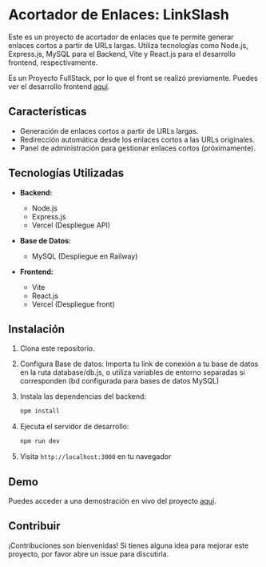 # Acortador de Enlaces: LinkSlash

Este es un proyecto de acortador de enlaces que te permite generar enlaces cortos a partir de URLs largas. Utiliza tecnologías como Node.js, Express.js, MySQL para el Backend, Vite y React.js para el desarrollo frontend, respectivamente.

Es un Proyecto FullStack, por lo que el front se realizó previamente. Puedes ver el desarrollo frontend [aquí](https://github.com/Edgardosilva/LinkSlashFront).

## Características

- Generación de enlaces cortos a partir de URLs largas.
- Redirección automática desde los enlaces cortos a las URLs originales.
- Panel de administración para gestionar enlaces cortos (próximamente).

## Tecnologías Utilizadas

- **Backend:**
  - Node.js
  - Express.js
  - Vercel (Despliegue API)

- **Base de Datos:**
  - MySQL (Despliegue en Railway)
  
- **Frontend:**
  - Vite
  - React.js
  - Vercel (Despliegue front)

## Instalación

1. Clona este repositorio.
   
3. Configura Base de datos: Importa tu link de conexión a tu base de datos en la ruta database/db.js, o utiliza variables de entorno separadas si corresponden (bd configurada para bases de datos MySQL)

4. Instala las dependencias del backend:

    ```bash
    npm install
    ```

5. Ejecuta el servidor de desarrollo:

    ```bash
    npm run dev
    ```

6. Visita `http://localhost:3000` en tu navegador

## Demo

Puedes acceder a una demostración en vivo del proyecto [aquí](https://linkslash-roan.vercel.app/).

## Contribuir

¡Contribuciones son bienvenidas! Si tienes alguna idea para mejorar este proyecto, por favor abre un issue para discutirla.
